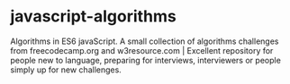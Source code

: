 # javascript-algorithms
Algorithms in ES6 javaScript. A small collection of algorithms challenges from freecodecamp.org and w3resource.com | Excellent repository for people new to language, preparing for interviews, interviewers or people simply up for new challenges. 
